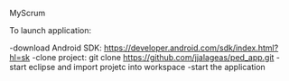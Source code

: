 MyScrum


To launch application:

-download Android SDK: https://developer.android.com/sdk/index.html?hl=sk
-clone project: git clone https://github.com/jjalageas/ped_app.git
-start eclipse and import projetc into workspace
-start the application
